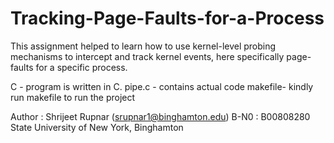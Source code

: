 # Tracking-Page-Faults-for-a-Process
This assignment helped to learn how to use kernel-level probing mechanisms to intercept and track kernel events, here specifically page-faults for a specific process.

C - program is written in C.
pipe.c - contains actual code
makefile- kindly run makefile to run the project


Author :
Shrijeet Rupnar (srupnar1@binghamton.edu) B-N0 : B00808280 
State University of New York, Binghamton
